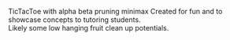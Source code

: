 TicTacToe with alpha beta pruning minimax
Created for fun and to showcase concepts to tutoring students.  
Likely some low hanging fruit clean up potentials.
